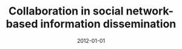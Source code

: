 ---
title: "Collaboration in social network-based information dissemination"
collection: publications
permalink: /publication/2012-01-01-Collaboration-in-social-network-based-information-dissemination
date: 2012-01-01
venue: 'In the proceedings of Proceedings of IEEE International Conference on Communications, ICC 2012, Ottawa, ON, Canada, June 10-15, 2012'
paperurl: 'https://doi.org/10.1109/ICC.2012.6364127'
citation: ' David Mohaisen,  Tamer AbuHmed,  Ting Zhu,  Manar Mohaisen, &quot;Collaboration in social network-based information dissemination.&quot; In the proceedings of Proceedings of IEEE International Conference on Communications, ICC 2012, Ottawa, ON, Canada, 2012.'
---